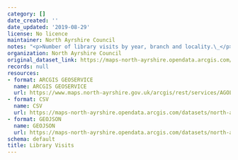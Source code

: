 ```yaml
---
category: []
date_created: ''
date_updated: '2019-08-29'
license: No licence
maintainer: North Ayrshire Council
notes: "<p>Number of library visits by year, branch and locality.\_</p>"
organization: North Ayrshire Council
original_dataset_link: https://maps-north-ayrshire.opendata.arcgis.com/maps/north-ayrshire::library-visits
records: null
resources:
- format: ARCGIS GEOSERVICE
  name: ARCGIS GEOSERVICE
  url: https://www.maps.north-ayrshire.gov.uk/arcgis/rest/services/AGOL/Open_Data_Portal3/MapServer/30
- format: CSV
  name: CSV
  url: https://maps-north-ayrshire.opendata.arcgis.com/datasets/north-ayrshire::library-visits.csv?outSR=%7B%22latestWkid%22%3A27700%2C%22wkid%22%3A27700%7D
- format: GEOJSON
  name: GEOJSON
  url: https://maps-north-ayrshire.opendata.arcgis.com/datasets/north-ayrshire::library-visits.geojson?outSR=%7B%22latestWkid%22%3A27700%2C%22wkid%22%3A27700%7D
schema: default
title: Library Visits
---
```

